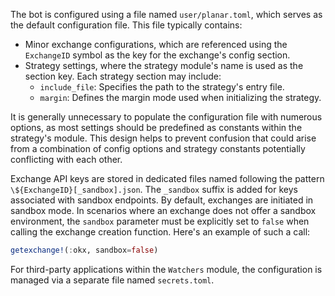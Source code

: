 The bot is configured using a file named `user/planar.toml`, which serves as the default configuration file. This file typically contains:

- Minor exchange configurations, which are referenced using the `ExchangeID` symbol as the key for the exchange's config section.
- Strategy settings, where the strategy module's name is used as the section key. Each strategy section may include:
  - `include_file`: Specifies the path to the strategy's entry file.
  - `margin`: Defines the margin mode used when initializing the strategy.

It is generally unnecessary to populate the configuration file with numerous options, as most settings should be predefined as constants within the strategy's module. This design helps to prevent confusion that could arise from a combination of config options and strategy constants potentially conflicting with each other.

Exchange API keys are stored in dedicated files named following the pattern `\${ExchangeID}[_sandbox].json`. The `_sandbox` suffix is added for keys associated with sandbox endpoints. By default, exchanges are initiated in sandbox mode. In scenarios where an exchange does not offer a sandbox environment, the `sandbox` parameter must be explicitly set to `false` when calling the exchange creation function. Here's an example of such a call:

```julia
getexchange!(:okx, sandbox=false)
```

For third-party applications within the `Watchers` module, the configuration is managed via a separate file named `secrets.toml`.